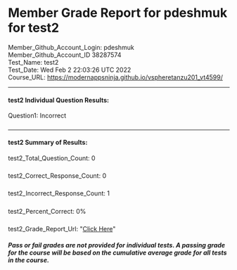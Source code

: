# Member Grade Report for pdeshmuk for test2  
   
Member_Github_Account_Login: pdeshmuk  
Member_Github_Account_ID 38287574  
Test_Name: test2  
Test_Date: Wed Feb  2 22:03:26 UTC 2022  
Course_URL: https://modernappsninja.github.io/vspheretanzu201_vt4599/  
   
---  
#### test2 Individual Question Results:  
Question1: Incorrect  
#####  
---  
#### test2 Summary of Results:  
test2_Total_Question_Count: 0  
#####  
test2_Correct_Response_Count: 0  
#####  
test2_Incorrect_Response_Count: 1  
#####  
test2_Percent_Correct: 0%  
#####  
test2_Grade_Report_Url: "[Click Here](https://github.com/modernappsninjas/pdeshmuk/blob/main/static/userdata/courses/vspheretanzu201_vt4599/grade_report.pr461.test2.md)"
##### Pass or fail grades are not provided for individual tests. A passing grade for the course will be based on the cumulative average grade for all tests in the course.  
